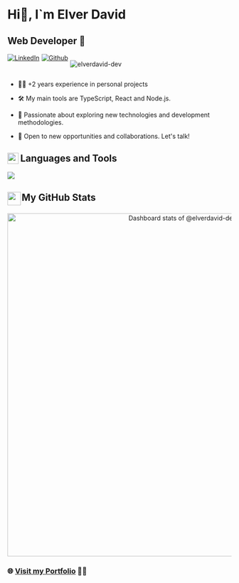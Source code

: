 # Hi👋, I`m Elver David
## Web Developer 🚀

<!-- Section Badges -->
<div style="display:flex; gap:0px 5px;">
<a href="https://www.linkedin.com/in/elverdavid-dev/">
    <img src="https://img.shields.io/badge/Linkedin-%230077B5.svg?logo=linkedin&logoColor=white" alt="LinkedIn">
</a>


<a href="https://github.com/elverdavid-dev">
    <img src="https://img.shields.io/github/followers/elverdavid-dev?label=Follow&style=social" alt="Github">
</a>



<img src="https://komarev.com/ghpvc/?username=elverdavid-dev&label=Profile%20views&color=0e75b6&style=flat"
    alt="elverdavid-dev" /> 

</div>

- 👨‍💻 +2 years experience in personal projects

- 🛠️ My main tools are TypeScript, React and Node.js.

- 🌱 Passionate about exploring new technologies and development methodologies.

- 🤝 Open to new opportunities and collaborations. Let's talk!

<!-- Section lenguages and tools -->

<h2 style="display:flex; gap:0px 4px;">
<img src="https://media2.giphy.com/media/QssGEmpkyEOhBCb7e1/giphy.gif?cid=ecf05e47a0n3gi1bfqntqmob8g9aid1oyj2wr3ds3mg700bl&rid=giphy.gif" width ="25"> Languages and Tools
</h2>
<p >
  <a href="https://skillicons.dev">
    <img src="https://skillicons.dev/icons?i=ts,nextjs,tailwind,react,astro,nestjs,html,css,js,mongodb,&perline=8" />
  </a>
</p>



<h2 style="display:flex; gap:0px 2px;">
 <img src="https://media.giphy.com/media/iY8CRBdQXODJSCERIr/giphy.gif" width="30">My GitHub Stats
</h2>
<a href="https://next.ossinsight.io/widgets/official/compose-user-dashboard-stats?user_id=91912264" target="_blank" style="display: block" align="center">
  <picture>
    <source media="(prefers-color-scheme: dark)" srcset="https://next.ossinsight.io/widgets/official/compose-user-dashboard-stats/thumbnail.png?user_id=91912264&image_size=auto&color_scheme=dark" width="771" height="auto">
    <img alt="Dashboard stats of @elverdavid-dev" src="https://next.ossinsight.io/widgets/official/compose-user-dashboard-stats/thumbnail.png?user_id=91912264&image_size=auto&color_scheme=light" width="771" height="auto">
  </picture>
</a>

### 🌐 [Visit my Portfolio](https://www.elvportafolio.website/) 🚀🌟

